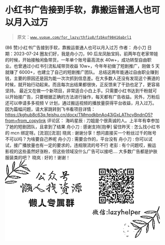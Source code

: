 # 小红书广告接到手软，靠搬运普通人也可以月入过万

> 原文：[`www.yuque.com/for_lazy/thfiu8/fzbkof98416abrl1`](https://www.yuque.com/for_lazy/thfiu8/fzbkof98416abrl1)

<ne-h2 id="d73d2e2d" data-lake-id="d73d2e2d"><ne-heading-ext><ne-heading-anchor></ne-heading-anchor><ne-heading-fold></ne-heading-fold></ne-heading-ext><ne-heading-content><ne-text id="ua8174bf1">(86 赞)小红书广告接到手软，靠搬运普通人也可以月入过万</ne-text></ne-heading-content></ne-h2> <ne-p id="ub25d1eb0" data-lake-id="ub25d1eb0"><ne-text id="u90926e23">作者： 舟小刀</ne-text></ne-p> <ne-p id="u86e62aa8" data-lake-id="u86e62aa8"><ne-text id="u46feb607">日期：2023-07-24</ne-text></ne-p> <ne-p id="u0c8746ec" data-lake-id="u0c8746ec"><ne-text id="u56e87c96">圈友们好，我是舟小刀，90 后龙凤胎宝妈，前两年在老家带娃的时候，开始接触闲鱼带货，一年单个账号最高流水 40w+，成功转型自由职业。也曾通过小红书引流私域带货收益 10w+，今年年初做了短剧推广，刚做 5 天就赚了 6000+，也建立了自己的短剧推广团队。</ne-text></ne-p> <ne-p id="u3563cc89" data-lake-id="u3563cc89"><ne-text id="u5876e745">总结这两年能通过自由职业赚到钱，主要的原因还是因为能一次次抓到信息差。在大多数人还没有发现这个赛道的时候，就开始行动起来。而且每次出结果都很快，正反馈来了干劲也足了，更容易坚持。</ne-text></ne-p> <ne-p id="ud0cdee49" data-lake-id="ud0cdee49"><ne-text id="ubd4fa00f">最近又在做一个新项目，非常适合小白上手。只需要小红书达到千粉就可以开始接广告，只要根据正确的方法进行操作，每天都有广告收益。另外，万粉后还可以申请多多视频 V 计划，通过搬运视频的播放量获得平台收益，月入过万。</ne-text></ne-p> <ne-p id="u65c7350d" data-lake-id="u65c7350d"><ne-text id="ue7e1b1d9">因为篇幅问题，请大家跳转到飞书看项目详情：</ne-text>[<ne-text id="uee28463d" ne-underline="true">https://kghub8c63q.feishu.cn/docx/TMmodkbnAo43jGxLAThcyBndnO5?from=from_copylink</ne-text>](https://kghub8c63q.feishu.cn/docx/TMmodkbnAo43jGxLAThcyBndnO5?from=from_copylink)</ne-p> <ne-hole id="u4cd50f57" data-lake-id="u4cd50f57"><ne-card data-card-name="hr" data-card-type="block" id="I3DaC" data-event-boundary="card"><ne-p id="u93948bcf" data-lake-id="u93948bcf"><ne-text id="u864c1659">评论区：</ne-text></ne-p> <ne-p id="u2bfe8ffc" data-lake-id="u2bfe8ffc"><ne-text id="u1e981782">海屿星辰 : 刀姐是个很真诚的人。上半年有幸参加了她的短剧团队，且拿到了结果</ne-text> <ne-text id="ue56a9f6f">舟小刀 : 感谢支持[抱拳]</ne-text> <ne-text id="u0b3f9bfb">留住昨天 : 怎么找小红书的 mcn 绑定呀。[流泪][流泪]</ne-text> <ne-text id="u6751f40e">晓岚 : 谢谢分享！想问直接买一个粉丝过千的账号不可以吗？为啥要自己养呢</ne-text> <ne-text id="u3cc16a8d">舟小刀 : 需要合作的，平台没有</ne-text> <ne-text id="u3bd1d29b">舟小刀 : 你可以试试，接广播放量也有一定的要求的，违规限流的号不行</ne-text> <ne-text id="u3182487b">老彭 : 有个问题哎，搬运影视的这些虽然好涨粉，但这些领域没什么广告可以接吧.... 大多数广告都是护肤服装类的吧？</ne-text> <ne-text id="u73c761cc">晓岚 : 好的！谢谢！</ne-text></ne-p> <ne-p id="u7d91c208" data-lake-id="u7d91c208"><ne-card data-card-name="image" data-card-type="inline" id="LATf4" data-event-boundary="card">![](img/894d30a529e7c37bcd3392323c99941c.png)  <ne-hole id="u0adb21e0" data-lake-id="u0adb21e0"><ne-card data-card-name="hr" data-card-type="block" id="NnvAI" data-event-boundary="card"></ne-card></ne-hole></ne-card></ne-p></ne-card></ne-hole>